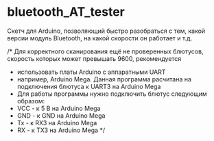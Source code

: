 # bluetooth_AT_tester
Скетч для Arduino, позволяющий быстро разобраться с тем, какой версии модуль Bluetooth, на какой скорости он работает и т.д.

/* Для корректного сканирования ещё не проверенных блютусов, скорость которых может превышать 9600, рекомендуется
 * использовать платы Arduino с аппаратными UART
 * например, Arduino Mega. Данная программа расчитана на подключения блютуса к UART3 на Arduino Mega
 * Для работы программы нужно подключить блютус следующим образом:
 * VCC - к 5 В на Arduino Mega
 * GND - к GND на Arduino Mega
 * Tx - к RX3 на Arduino Mega
 * RX - к TX3 на Arduino Mega
*/
